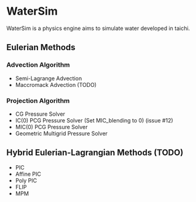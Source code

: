 # WaterSim
WaterSim is a physics engine aims to simulate water developed in taichi.

## Eulerian Methods
### Advection Algorithm
+ Semi-Lagrange Advection
+ Maccromack Advection (TODO)

### Projection Algorithm
+ CG Pressure Solver
+ IC(0) PCG Pressure Solver (Set MIC_blending to 0) (issue #12)
+ MIC(0) PCG Pressure Solver 
+ Geometric Multigrid Pressure Solver 

## Hybrid Eulerian-Lagrangian Methods (TODO)
+ PIC
+ Affine PIC
+ Poly PIC
+ FLIP
+ MPM